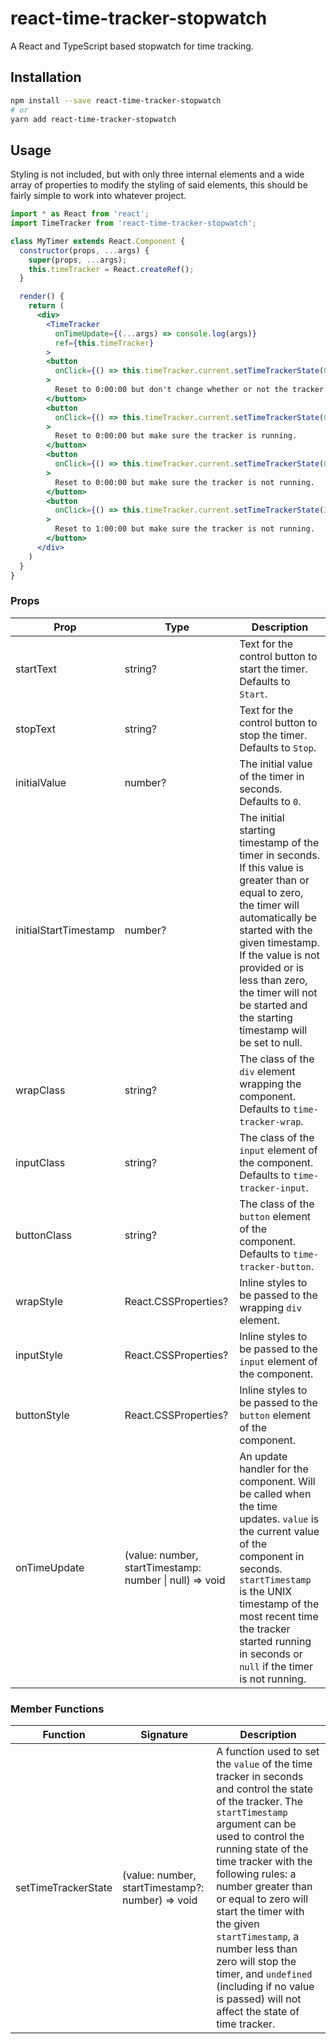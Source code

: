 # react-time-tracker-stopwatch

A React and TypeScript based stopwatch for time tracking.

## Installation

```bash
npm install --save react-time-tracker-stopwatch
# or
yarn add react-time-tracker-stopwatch
```

## Usage

Styling is not included, but with only three internal elements and a wide array of properties to modify the styling of said elements, this should be fairly simple to work into whatever project.

```jsx
import * as React from 'react';
import TimeTracker from 'react-time-tracker-stopwatch';

class MyTimer extends React.Component {
  constructor(props, ...args) {
    super(props, ...args);
    this.timeTracker = React.createRef();
  }

  render() {
    return (
      <div>
        <TimeTracker
          onTimeUpdate={(...args) => console.log(args)}
          ref={this.timeTracker}
        >
        <button
          onClick={() => this.timeTracker.current.setTimeTrackerState(0)}
        >
          Reset to 0:00:00 but don't change whether or not the tracker is running.
        </button>
        <button
          onClick={() => this.timeTracker.current.setTimeTrackerState(0, 0)}
        >
          Reset to 0:00:00 but make sure the tracker is running.
        </button>
        <button
          onClick={() => this.timeTracker.current.setTimeTrackerState(0, -1)}
        >
          Reset to 0:00:00 but make sure the tracker is not running.
        </button>
        <button
          onClick={() => this.timeTracker.current.setTimeTrackerState(3600, -1)}
        >
          Reset to 1:00:00 but make sure the tracker is not running.
        </button>
      </div>
    )
  }
}
```

### Props

| Prop                  | Type                                                    | Description                                                                                                                                                                                                                                                                                                |
| --------------------- | ------------------------------------------------------- | ---------------------------------------------------------------------------------------------------------------------------------------------------------------------------------------------------------------------------------------------------------------------------------------------------------- |
| startText             | string?                                                 | Text for the control button to start the timer. Defaults to `Start`.                                                                                                                                                                                                                                       |
| stopText              | string?                                                 | Text for the control button to stop the timer. Defaults to `Stop`.                                                                                                                                                                                                                                         |
| initialValue          | number?                                                 | The initial value of the timer in seconds. Defaults to `0`.                                                                                                                                                                                                                                                |
| initialStartTimestamp | number?                                                 | The initial starting timestamp of the timer in seconds. If this value is greater than or equal to zero, the timer will automatically be started with the given timestamp. If the value is not provided or is less than zero, the timer will not be started and the starting timestamp will be set to null. |
| wrapClass             | string?                                                 | The class of the `div` element wrapping the component. Defaults to `time-tracker-wrap`.                                                                                                                                                                                                                    |
| inputClass            | string?                                                 | The class of the `input` element of the component. Defaults to `time-tracker-input`.                                                                                                                                                                                                                       |
| buttonClass           | string?                                                 | The class of the `button` element of the component. Defaults to `time-tracker-button`.                                                                                                                                                                                                                     |
| wrapStyle             | React.CSSProperties?                                    | Inline styles to be passed to the wrapping `div` element.                                                                                                                                                                                                                                                  |
| inputStyle            | React.CSSProperties?                                    | Inline styles to be passed to the `input` element of the component.                                                                                                                                                                                                                                        |
| buttonStyle           | React.CSSProperties?                                    | Inline styles to be passed to the `button` element of the component.                                                                                                                                                                                                                                       |
| onTimeUpdate          | (value: number, startTimestamp: number \| null) => void | An update handler for the component. Will be called when the time updates. `value` is the current value of the component in seconds. `startTimestamp` is the UNIX timestamp of the most recent time the tracker started running in seconds or `null` if the timer is not running.                          |

### Member Functions

| Function            | Signature                                        | Description                                                                                                                                                                                                                                                                                                                                                                                                                                                         |
| ------------------- | ------------------------------------------------ | ------------------------------------------------------------------------------------------------------------------------------------------------------------------------------------------------------------------------------------------------------------------------------------------------------------------------------------------------------------------------------------------------------------------------------------------------------------------- |
| setTimeTrackerState | (value: number, startTimestamp?: number) => void | A function used to set the `value` of the time tracker in seconds and control the state of the tracker. The `startTimestamp` argument can be used to control the running state of the time tracker with the following rules: a number greater than or equal to zero will start the timer with the given `startTimestamp`, a number less than zero will stop the timer, and `undefined` (including if no value is passed) will not affect the state of time tracker. |
